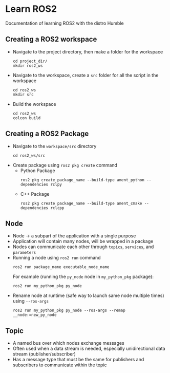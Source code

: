# Learn ROS2
Documentation of learning ROS2 with the distro Humble

## Creating a ROS2 workspace
- Navigate to the project directory, then make a folder for the workspace
    ```
    cd project_dir/
    mkdir ros2_ws
    ```
- Navigate to the workspace, create a `src` folder for all the script in the workspace
    ```
    cd ros2_ws
    mkdir src
    ```
- Build the workspace
    ```
    cd ros2_ws
    colcon build
    ```
## Creating a ROS2 Package
- Navigate to the `workspace/src` directory
    ```
    cd ros2_ws/src
    ```
* Create package using `ros2 pkg create` command
    + Python Package
        ```
        ros2 pkg create package_name --build-type ament_python --dependencies rclpy

        ```
    + C++ Package
        ```
        ros2 pkg create package_name --build-type ament_cmake --dependencies rclcpp
        ```
## Node
- Node &rarr; a subpart of the application with a single purpose
-  Application will contain many nodes, will be wrapped in a package
- Nodes can communicate each other through `topics`, `services`, and `parameters`
- Running a node using `ros2 run` command
    ```
    ros2 run package_name executable_node_name
    ```
    For example (running the `py_node` node in `my_python_pkg` package):
    ```
    ros2 run my_python_pkg py_node
    ```
- Rename node at runtime (safe way to launch same node multiple times) using `--ros-args`
    ```
    ros2 run my_python_pkg py_node --ros-args --remap __node:=new_py_node
    ```
## Topic
- A named bus over which nodes exchange messages
- Often used when a data stream is needed, especially unidirectional data stream (publisher/subscriber)
- Has a message type that must be the same for publishers and subscribers to communicate within the topic
